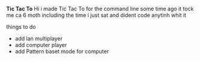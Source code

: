 **Tic Tac To**
Hi  i made Tic Tac To for the command line some time ago it tock me ca 6 moth including the time i just sat and dident code anytinh whit it

things to do
- add lan multiplayer
- add computer player
- add Pattern baset mode for computer
